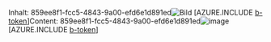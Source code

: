 <span data-ttu-id="67278-101">Inhalt: 859ee8f1-fcc5-4843-9a00-efd6e1d891ed![Bild](b0a59107-4f01-4e5f-8067-a3620d842bc0.png)
[AZURE.INCLUDE [b-token](0ae4c12c-fa45-495a-87ca-f42cb0c85bce.md)]</span><span class="sxs-lookup"><span data-stu-id="67278-101">Content: 859ee8f1-fcc5-4843-9a00-efd6e1d891ed![image](b0a59107-4f01-4e5f-8067-a3620d842bc0.png)
[AZURE.INCLUDE [b-token](0ae4c12c-fa45-495a-87ca-f42cb0c85bce.md)]</span></span>

